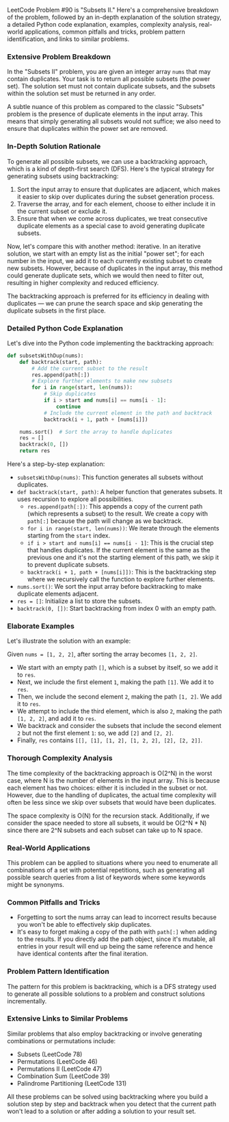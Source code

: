LeetCode Problem #90 is "Subsets II." Here's a comprehensive breakdown of the problem, followed by an in-depth explanation of the solution strategy, a detailed Python code explanation, examples, complexity analysis, real-world applications, common pitfalls and tricks, problem pattern identification, and links to similar problems.

### Extensive Problem Breakdown

In the "Subsets II" problem, you are given an integer array `nums` that may contain duplicates. Your task is to return all possible subsets (the power set). The solution set must not contain duplicate subsets, and the subsets within the solution set must be returned in any order.

A subtle nuance of this problem as compared to the classic "Subsets" problem is the presence of duplicate elements in the input array. This means that simply generating all subsets would not suffice; we also need to ensure that duplicates within the power set are removed.

### In-Depth Solution Rationale

To generate all possible subsets, we can use a backtracking approach, which is a kind of depth-first search (DFS). Here's the typical strategy for generating subsets using backtracking:

1. Sort the input array to ensure that duplicates are adjacent, which makes it easier to skip over duplicates during the subset generation process.
2. Traverse the array, and for each element, choose to either include it in the current subset or exclude it.
3. Ensure that when we come across duplicates, we treat consecutive duplicate elements as a special case to avoid generating duplicate subsets.

Now, let's compare this with another method: iterative. In an iterative solution, we start with an empty list as the initial "power set"; for each number in the input, we add it to each currently existing subset to create new subsets. However, because of duplicates in the input array, this method could generate duplicate sets, which we would then need to filter out, resulting in higher complexity and reduced efficiency.

The backtracking approach is preferred for its efficiency in dealing with duplicates — we can prune the search space and skip generating the duplicate subsets in the first place.

### Detailed Python Code Explanation

Let's dive into the Python code implementing the backtracking approach:

```python
def subsetsWithDup(nums):
    def backtrack(start, path):
        # Add the current subset to the result
        res.append(path[:])
        # Explore further elements to make new subsets
        for i in range(start, len(nums)):
            # Skip duplicates
            if i > start and nums[i] == nums[i - 1]:
                continue
            # Include the current element in the path and backtrack
            backtrack(i + 1, path + [nums[i]])

    nums.sort()  # Sort the array to handle duplicates
    res = []
    backtrack(0, [])
    return res
```

Here's a step-by-step explanation:

- `subsetsWithDup(nums)`: This function generates all subsets without duplicates.
- `def backtrack(start, path)`: A helper function that generates subsets. It uses recursion to explore all possibilities.
  - `res.append(path[:])`: This appends a copy of the current path (which represents a subset) to the result. We create a copy with `path[:]` because the path will change as we backtrack.
  - `for i in range(start, len(nums))`: We iterate through the elements starting from the `start` index.
  - `if i > start and nums[i] == nums[i - 1]`: This is the crucial step that handles duplicates. If the current element is the same as the previous one and it's not the starting element of this path, we skip it to prevent duplicate subsets.
  - `backtrack(i + 1, path + [nums[i]])`: This is the backtracking step where we recursively call the function to explore further elements.
- `nums.sort()`: We sort the input array before backtracking to make duplicate elements adjacent.
- `res = []`: Initialize a list to store the subsets.
- `backtrack(0, [])`: Start backtracking from index 0 with an empty path.

### Elaborate Examples

Let's illustrate the solution with an example:

Given `nums = [1, 2, 2]`, after sorting the array becomes `[1, 2, 2]`.

- We start with an empty path `[]`, which is a subset by itself, so we add it to `res`.
- Next, we include the first element `1`, making the path `[1]`. We add it to `res`.
- Then, we include the second element `2`, making the path `[1, 2]`. We add it to `res`.
- We attempt to include the third element, which is also `2`, making the path `[1, 2, 2]`, and add it to `res`.
- We backtrack and consider the subsets that include the second element `2` but not the first element `1`: so, we add `[2]` and `[2, 2]`.
- Finally, `res` contains `[[], [1], [1, 2], [1, 2, 2], [2], [2, 2]]`.

### Thorough Complexity Analysis

The time complexity of the backtracking approach is O(2^N) in the worst case, where N is the number of elements in the input array. This is because each element has two choices: either it is included in the subset or not. However, due to the handling of duplicates, the actual time complexity will often be less since we skip over subsets that would have been duplicates.

The space complexity is O(N) for the recursion stack. Additionally, if we consider the space needed to store all subsets, it would be O(2^N * N) since there are 2^N subsets and each subset can take up to N space.

### Real-World Applications

This problem can be applied to situations where you need to enumerate all combinations of a set with potential repetitions, such as generating all possible search queries from a list of keywords where some keywords might be synonyms.

### Common Pitfalls and Tricks

- Forgetting to sort the nums array can lead to incorrect results because you won't be able to effectively skip duplicates.
- It's easy to forget making a copy of the path with `path[:]` when adding to the results. If you directly add the path object, since it's mutable, all entries in your result will end up being the same reference and hence have identical contents after the final iteration.

### Problem Pattern Identification

The pattern for this problem is backtracking, which is a DFS strategy used to generate all possible solutions to a problem and construct solutions incrementally.

### Extensive Links to Similar Problems

Similar problems that also employ backtracking or involve generating combinations or permutations include:

- Subsets (LeetCode 78)
- Permutations (LeetCode 46)
- Permutations II (LeetCode 47)
- Combination Sum (LeetCode 39)
- Palindrome Partitioning (LeetCode 131)

All these problems can be solved using backtracking where you build a solution step by step and backtrack when you detect that the current path won't lead to a solution or after adding a solution to your result set.